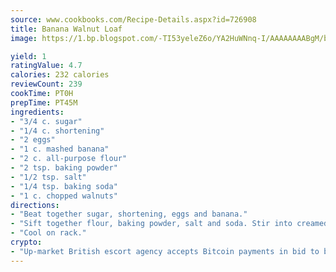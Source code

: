 ```yaml
---
source: www.cookbooks.com/Recipe-Details.aspx?id=726908
title: Banana Walnut Loaf
image: https://1.bp.blogspot.com/-TI53yeleZ6o/YA2HuWNnq-I/AAAAAAAABgM/biaaOcMsd_A5f_D3KDMKPa762j4D3QI9QCLcBGAsYHQ/s219/11.png

yield: 1
ratingValue: 4.7
calories: 232 calories
reviewCount: 239
cookTime: PT0H
prepTime: PT45M
ingredients:
- "3/4 c. sugar"
- "1/4 c. shortening"
- "2 eggs"
- "1 c. mashed banana"
- "2 c. all-purpose flour"
- "2 tsp. baking powder"
- "1/2 tsp. salt"
- "1/4 tsp. baking soda"
- "1 c. chopped walnuts"
directions:
- "Beat together sugar, shortening, eggs and banana."
- "Sift together flour, baking powder, salt and soda. Stir into creamed mixture. Beat until smooth. Add nuts. Pour into greased 9 x 5 x 3-inch loaf pan. Bake at 350u00b0 for 60 to 70 minutes or until it tests done."
- "Cool on rack."
crypto:
- "Up-market British escort agency accepts Bitcoin payments in bid to boost worker safety and client anonymity."
---
```

